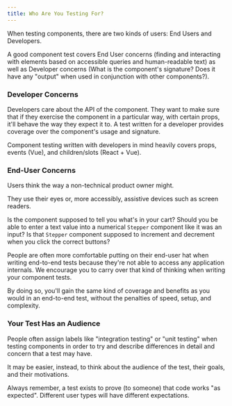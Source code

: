 ```yaml
---
title: Who Are You Testing For?
---
```


When testing components, there are two kinds of users: End Users and Developers.

A good component test covers End User concerns (finding and interacting with
elements based on accessible queries and human-readable text) as well as
Developer concerns (What is the component's signature? Does it have any "output"
when used in conjunction with other components?).

### Developer Concerns

Developers care about the API of the component. They want to make sure that if
they exercise the component in a particular way, with certain props, it'll
behave the way they expect it to. A test written for a developer provides
coverage over the component's usage and signature.

Component testing written with developers in mind heavily covers props, events
(Vue), and children/slots (React + Vue).

### End-User Concerns

Users think the way a non-technical product owner might.

They use their eyes or, more accessibly, assistive devices such as screen
readers.

Is the component supposed to tell you what's in your cart? Should you be able to
enter a text value into a numerical `Stepper` component like it was an input? Is
that `Stepper` component supposed to increment and decrement when you click the
correct buttons?

People are often more comfortable putting on their end-user hat when writing
end-to-end tests because they're not able to access any application internals.
We encourage you to carry over that kind of thinking when writing your component
tests.

By doing so, you'll gain the same kind of coverage and benefits as you would in
an end-to-end test, without the penalties of speed, setup, and complexity.

### Your Test Has an Audience

People often assign labels like "integration testing" or "unit testing" when
testing components in order to try and describe differences in detail and
concern that a test may have.

<!-- Meh: For example, should I test to make sure that calling `setProps` twice triggers a particular component's lifecycle event? (Answer: Not unless you have a very good reason. That's an implementation detail.) -->

It may be easier, instead, to think about the audience of the test, their goals,
and their motivations.

Always remember, a test exists to prove (to someone) that code works "as
expected". Different user types will have different expectations.
